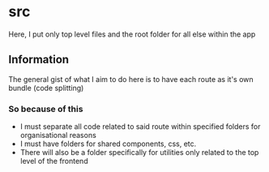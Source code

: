 # src

Here, I put only top level files and the root folder for all else within the app

## Information

The general gist of what I aim to do here is to have each route as it's own bundle (code splitting)

### So because of this

- I must separate all code related to said route within specified folders for organisational reasons
- I must have folders for shared components, css, etc.
- There will also be a folder specifically for utilities only related to the top level of the frontend
